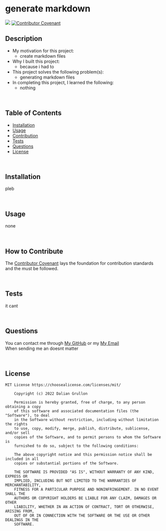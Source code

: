 # generate markdown
![](https://img.shields.io/badge/license-mit-blue) [![Contributor Covenant](https://img.shields.io/badge/Contributor%20Covenant-2.1-4baaaa.svg)](code_of_conduct.md)

## Description

- My motivation for this project:
  - create markdown files
- Why I built this project:
  - because i had to
- This project solves the following problem(s):
  - generating markdown files
- In completing this project, I learned the following:
  - nothing

<br>

## Table of Contents

- [Installation](#installation)
- [Usage](#usage)
- [Contribution](#how-to-contribute)
- [Tests](#tests)
- [Questions](#questions)
- [License](#license)

<br>

## Installation

pleb

<br>

## Usage

none

<br>

## How to Contribute

The [Contributor Covenant](https://www.contributor-covenant.org/) lays the foundation for contribution standards and the must be followed.

<br>

## Tests

it cant

<br>

## Questions

You can contact me through [My GitHub](https://github.com/DalianGrullon) or my [My Email](mailto:dalian.business@aol.com?)
<br>
When sending me an doesnt matter

<br>

## License
    
    MIT License https://choosealicense.com/licenses/mit/

        Copyright (c) 2022 Dalian Grullon
        
        Permission is hereby granted, free of charge, to any person obtaining a copy
        of this software and associated documentation files (the "Software"), to deal
        in the Software without restriction, including without limitation the rights
        to use, copy, modify, merge, publish, distribute, sublicense, and/or sell
        copies of the Software, and to permit persons to whom the Software is
        furnished to do so, subject to the following conditions:
        
        The above copyright notice and this permission notice shall be included in all
        copies or substantial portions of the Software.
        
        THE SOFTWARE IS PROVIDED "AS IS", WITHOUT WARRANTY OF ANY KIND, EXPRESS OR
        IMPLIED, INCLUDING BUT NOT LIMITED TO THE WARRANTIES OF MERCHANTABILITY,
        FITNESS FOR A PARTICULAR PURPOSE AND NONINFRINGEMENT. IN NO EVENT SHALL THE
        AUTHORS OR COPYRIGHT HOLDERS BE LIABLE FOR ANY CLAIM, DAMAGES OR OTHER
        LIABILITY, WHETHER IN AN ACTION OF CONTRACT, TORT OR OTHERWISE, ARISING FROM,
        OUT OF OR IN CONNECTION WITH THE SOFTWARE OR THE USE OR OTHER DEALINGS IN THE
        SOFTWARE.